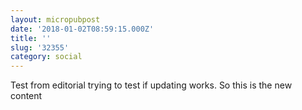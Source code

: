 ```yaml
---
layout: micropubpost
date: '2018-01-02T08:59:15.000Z'
title: ''
slug: '32355'
category: social
---
```

Test from editorial trying to test if updating works. So this is the new content
